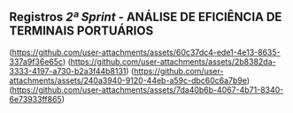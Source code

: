 ## Registros *2ª Sprint* - ANÁLISE DE EFICIÊNCIA DE TERMINAIS PORTUÁRIOS
(https://github.com/user-attachments/assets/60c37dc4-ede1-4e13-8635-337a9f36e65c)
(https://github.com/user-attachments/assets/2b8382da-3333-4197-a730-b2a3f44b8131)
(https://github.com/user-attachments/assets/240a3940-9120-44eb-a59c-dbc60c6a7b9e)
(https://github.com/user-attachments/assets/7da40b6b-4067-4b71-8340-6e73933ff865)
